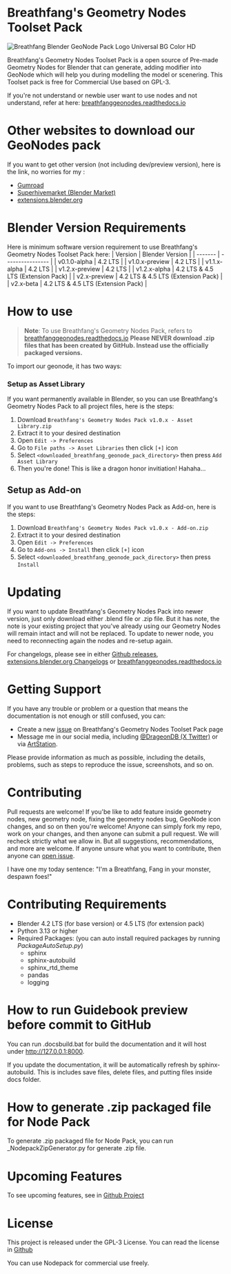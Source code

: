 # Breathfang's Geometry Nodes Toolset Pack
![Breathfang Blender GeoNode Pack Logo Universal BG Color HD](https://github.com/user-attachments/assets/a1dcc293-1582-4459-bf55-b928728901b5)

Breathfang's Geometry Nodes Toolset Pack is a open source of Pre-made Geometry Nodes for Blender that can generate, adding modifier into GeoNode which will help you during modelling the model or scenering. This Toolset pack is free for Commercial Use based on GPL-3.

If you're not understand or newbie user want to use nodes and not understand, refer at here: [breathfanggeonodes.readthedocs.io](https://breathfanggeonodes.readthedocs.io/en/latest/)

# Other websites to download our GeoNodes pack
If you want to get other version (not including dev/preview version), here is the link, no worries for my :
- [Gumroad](https://breathfang.gumroad.com/l/LmHKz)
- [Superhivemarket (Blender Market)](https://superhivemarket.com/products/breathfang-node-packs)
- [extensions.blender.org](https://extensions.blender.org/add-ons/breathfangs-geometry-nodes-toolset-pack/)

# Blender Version Requirements
Here is minimum software version requirement to use Breathfang's Geometry Nodes Toolset Pack here:
| Version | Blender Version |
| ------- | ---------------- |
| v0.1.0-alpha | 4.2 LTS |
| v1.0.x-preview | 4.2 LTS |
| v1.1.x-alpha | 4.2 LTS |
| v1.2.x-preview | 4.2 LTS |
| v1.2.x-alpha | 4.2 LTS & 4.5 LTS (Extension Pack) |
| v2.x-preview | 4.2 LTS & 4.5 LTS (Extension Pack) |
| v2.x-beta | 4.2 LTS & 4.5 LTS (Extension Pack) |

# How to use
> **Note**: To use Breathfang's Geometry Nodes Pack, refers to [breathfanggeonodes.readthedocs.io](https://breathfanggeonodes.readthedocs.io/en/latest/)
> **Please NEVER download .zip files that has been created by GitHub. Instead use the officially packaged versions.**

To import our geonode, it has two ways:

### Setup as Asset Library
If you want permanently available in Blender, so you can use Breathfang's Geometry Nodes Pack to all project files, here is the steps:
1. Download `Breathfang's Geometry Nodes Pack v1.0.x - Asset Library.zip`
2. Extract it to your desired destination
3. Open `Edit -> Preferences`
4. Go to `File paths -> Asset Libraries` then click `[+]` icon
5. Select `<downloaded_breathfang_geonode_pack_directory>` then press `Add Asset Library`
6. Then you're done! This is like a dragon honor invitiation! Hahaha...

## Setup as Add-on
If you want to use Breathfang's Geometry Nodes Pack as Add-on, here is the steps:
1. Download `Breathfang's Geometry Nodes Pack v1.0.x - Add-on.zip`
2. Extract it to your desired destination
3. Open `Edit -> Preferences`
4. Go to `Add-ons -> Install` then click `[+]` icon
5. Select `<downloaded_breathfang_geonode_pack_directory>` then press `Install`

# Updating
If you want to update Breathfang's Geometry Nodes Pack into newer version, just only download either .blend file or .zip file. But it has note, the note is your existing project that you've already using our Geometry Nodes will remain intact and will not be replaced. To update to newer node, you need to reconnecting again the nodes and re-setup again.

For changelogs, please see in either [Github releases](https://github.com/Breathfang/BreathfangGeoNodes/releases), [extensions.blender.org Changelogs](https://extensions.blender.org/add-ons/breathfangs-geometry-nodes-toolset-pack/versions/) or [breathfanggeonodes.readthedocs.io](https://breathfanggeonodes.readthedocs.io/en/latest/)

# Getting Support
If you have any trouble or problem or a question that means the documentation is not enough or still confused, you can:
- Create a new [issue](https://github.com/Breathfang/BreathfangGeoNodes/issues/new/choose) on Breathfang's Geometry Nodes Toolset Pack page
- Message me in our social media, including [@DrageonDB (X Twitter)](https://x.com/DrageonDB) or via [ArtStation](https://www.artstation.com/breathfang).

Please provide information as much as possible, including the details, problems, such as steps to reproduce the issue, screenshots, and so on.

# Contributing
Pull requests are welcome! If you'be like to add feature inside geometry nodes, new geometry node, fixing the geometry nodes bug, GeoNode icon changes, and so on then you're welcome! Anyone can simply fork my repo, work on your changes, and then anyone can submit a pull request. We will recheck strictly what we allow in. But all suggestions, recommendations, and more are welcome. If anyone unsure what you want to contribute, then anyone can [open issue](https://github.com/Breathfang/BreathfangGeoNodes/issues/).

I have one my today sentence: "I'm a Breathfang, Fang in your monster, despawn foes!"

# Contributing Requirements
- Blender 4.2 LTS (for base version) or 4.5 LTS (for extension pack)
- Python 3.13 or higher
- Required Packages: (you can auto install required packages by running _PackageAutoSetup.py_)
  - sphinx
  - sphinx-autobuild
  - sphinx_rtd_theme
  - pandas
  - logging

# How to run Guidebook preview before commit to GitHub
You can run .docsbuild.bat for build the documentation and it will host under http://127.0.0.1:8000.

If you update the documentation, it will be automatically refresh by sphinx-autobuild. This is includes save files, delete files, and putting files inside docs folder.

# How to generate .zip packaged file for Node Pack
To generate .zip packaged file for Node Pack, you can run _NodepackZipGenerator.py for generate .zip file.

# Upcoming Features
To see upcoming features, see in [Github Project](https://github.com/Breathfang/BreathfangGeoNodes/projects/)


# License
This project is released under the GPL-3 License. You can read the license in [Github](https://github.com/Breathfang/BreathfangGeoNodes/blob/main/LICENSE)

You can use Nodepack for commercial use freely.